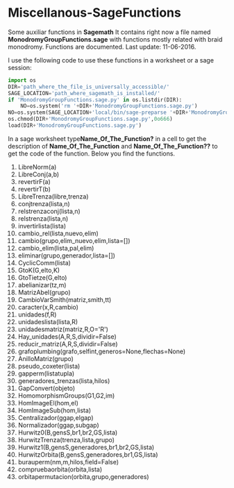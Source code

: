# Miscellanous-SageFunctions
Some auxiliar functions in **Sagemath**
It contains right now a file named **MonodromyGroupFunctions.sage** with functions mostly related with braid monodromy. Functions are documented. Last update: 11-06-2016.

I use the following code to use these functions in a worksheet or a sage session:

```python
import os
DIR='path_where_the_file_is_universally_accessible/'  
SAGE_LOCATION='path_where_sagemath_is_installed/'  
if 'MonodromyGroupFunctions.sage.py' in os.listdir(DIR):  
    NO=os.system('rm '+DIR+'MonodromyGroupFunctions.sage.py')  
NO=os.system(SAGE_LOCATION+'local/bin/sage-preparse '+DIR+'MonodromyGroupFunctions.sage')  
os.chmod(DIR+'MonodromyGroupFunctions.sage.py',0o666)  
load(DIR+'MonodromyGroupFunctions.sage.py')
```  
 

In a sage worksheet type**Name_Of_The_Function?** in a cell to get the description of 
**Name_Of_The_Function** and **Name_Of_The_Function??** to get the code of the function. Below you find the functions.

1. LibreNorm(a)
2. LibreConj(a,b)
3. revertirF(a)
4. revertirT(b)
5. LibreTrenza(libre,trenza)
6. conjtrenza(lista,n)
7. relstrenzaconj(lista,n)
8. relstrenza(lista,n)
9. invertirlista(lista)
1. cambio_rel(lista,nuevo,elim)
1. cambio(grupo,elim_nuevo,elim,lista=[])
1. cambio_elim(lista,pal,elim)
1. eliminar(grupo,generador,lista=[])
1. CyclicComm(lista)
1. GtoK(G,elto,K)
1. GtoTietze(G,elto)
1. abelianizar(tz,m)
1. MatrizAbel(grupo)
1. CambioVarSmith(matriz,smith,tt)
1. caracter(x,R,cambio)
1. unidades(f,R)
1. unidadeslista(lista,R)
1. unidadesmatriz(matriz,R,O='R')
1. Hay_unidades(A,R,S,dividir=False)
1. reducir_matriz(A,R,S,dividir=False)
1. grafoplumbing(grafo,selfint,generos=None,flechas=None)
1. AnilloMatriz(grupo)
1. pseudo_coxeter(lista)
1. gapperm(listatupla)
1. generadores_trenzas(lista,hilos)
1. GapConvert(objeto)
1. HomomorphismGroups(G1,G2,im)
1. HomImageEl(hom,el)
1. HomImageSub(hom,lista)
1. Centralizador(ggap,elgap)
1. Normalizador(ggap,subgap)
1. Hurwitz0(B,gensS,br1,br2,GS,lista)
1. HurwitzTrenza(trenza,lista,grupo)
1. Hurwitz1(B,gensS,generadores,br1,br2,GS,lista)
1. HurwitzOrbita(B,gensS,generadores,br1,GS,lista)
1. burauperm(nm,m,hilos,field=False)
1. compruebaorbita(orbita,lista)
1. orbitapermutacion(orbita,grupo,generadores)
